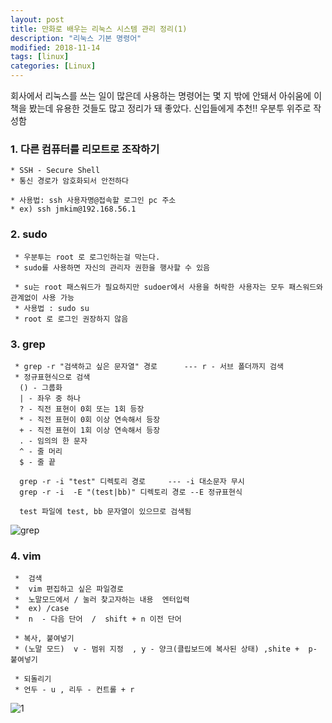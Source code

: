 ```yaml
---
layout: post
title: 만화로 배우는 리눅스 시스템 관리 정리(1) 
description: "리눅스 기본 명령어"
modified: 2018-11-14
tags: [linux]
categories: [Linux]
---
```


회사에서 리눅스를 쓰는 일이 많은데 사용하는 명령어는 몇 지 밖에 안돼서 
아쉬움에 이 책을 봤는데 유용한 것들도 많고 정리가 돼 좋았다. 
신입들에게 추천!!  우분투 위주로 작성함 

### 1. 다른 컴퓨터를 리모트로 조작하기 

    * SSH - Secure Shell 
    * 통신 경로가 암호화되서 안전하다 
    
    * 사용법: ssh 사용자명@접속할 로그인 pc 주소 
    * ex) ssh jmkim@192.168.56.1 
      
    
### 2. sudo 
   
     * 우분투는 root 로 로그인하는걸 막는다.  
     * sudo를 사용하면 자신의 관리자 권한을 행사할 수 있음 
     
     * su는 root 패스워드가 필요하지만 sudoer에서 사용을 허락한 사용자는 모두 패스워드와 관계없이 사용 가능 
     * 사용법 : sudo su 
     * root 로 로그인 권장하지 않음 
     
### 3. grep 
      
     * grep -r "검색하고 싶은 문자열" 경로      --- r - 서브 폴더까지 검색
     * 정규표현식으로 검색 
      () - 그룹화 
      | - 좌우 중 하나 
      ? - 직전 표현이 0회 또는 1회 등장 
      * - 직전 표현이 0회 이상 연속해서 등장 
      + - 직전 표현이 1회 이상 연속해서 등장 
      . - 임의의 한 문자 
      ^ - 줄 머리 
      $ - 줄 끝 
      
      grep -r -i "test" 디렉토리 경로     --- -i 대소문자 무시 
      grep -r -i  -E "(test|bb)" 디렉토리 경로 --E 정규표현식 
      
      test 파일에 test, bb 문자열이 있으므로 검색됨 
      
   ![grep](https://user-images.githubusercontent.com/26668309/48658141-f19acb80-ea7f-11e8-958b-aa69dd8dffde.JPG)     
      
### 4. vim 
     
     *  검색 
     *  vim 편집하고 싶은 파일경로     
     *  노말모드에서 / 눌러 찾고자하는 내용  엔터입력 
     *  ex) /case
     *  n  - 다음 단어  /  shift + n 이전 단어 
    
     * 복사, 붙여넣기 
     * (노말 모드)  v - 범위 지정  , y - 양크(클립보드에 복사된 상태) ,shite +  p-  붙여넣기  
     
     * 되돌리기
     * 언두 - u , 리두 - 컨트롤 + r  
      
      
![1](https://user-images.githubusercontent.com/26668309/48773128-d04d1000-ed09-11e8-8915-57d4dc0540be.JPG)
     
                  
      












